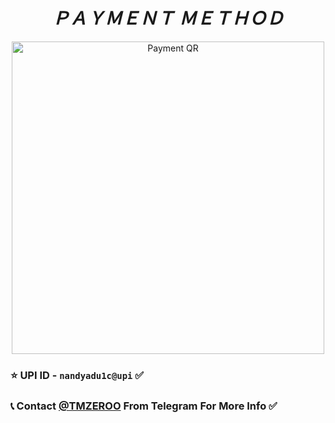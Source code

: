 <h1 align="center"><b><i><font face="Arial Black">ＰＡＹＭＥＮＴ ＭＥＴＨＯＤ</font></i></b></h1>

<p align="center">
  <img src="https://envs.sh/ipD.jpg" alt="Payment QR" width="500">
</p>

### ⭐️ UPI ID - `nandyadu1c@upi` ✅  

### 📞 Contact [@TMZEROO](https://t.me/TMZEROO) From Telegram For More Info ✅
